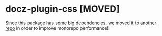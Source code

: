 # docz-plugin-css [MOVED]

Since this package has some big dependencies, we moved it to [another repo](https://github.com/pedronauck/docz-plugin-css) in order to improve monorepo performance!
